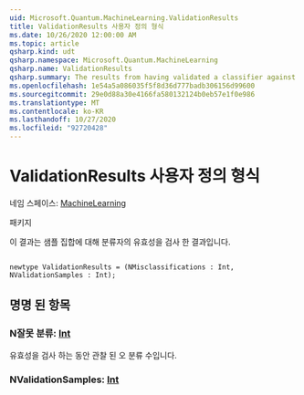 ```yaml
---
uid: Microsoft.Quantum.MachineLearning.ValidationResults
title: ValidationResults 사용자 정의 형식
ms.date: 10/26/2020 12:00:00 AM
ms.topic: article
qsharp.kind: udt
qsharp.namespace: Microsoft.Quantum.MachineLearning
qsharp.name: ValidationResults
qsharp.summary: The results from having validated a classifier against a set of samples.
ms.openlocfilehash: 1e54a5a086035f5f8d36d777badb306156d99600
ms.sourcegitcommit: 29e0d88a30e4166fa580132124b0eb57e1f0e986
ms.translationtype: MT
ms.contentlocale: ko-KR
ms.lasthandoff: 10/27/2020
ms.locfileid: "92720428"
---
```

# <a name="validationresults-user-defined-type"></a>ValidationResults 사용자 정의 형식

네임 스페이스: [MachineLearning](xref:Microsoft.Quantum.MachineLearning)

패키지 [](https://nuget.org/packages/)


이 결과는 샘플 집합에 대해 분류자의 유효성을 검사 한 결과입니다.

```qsharp

newtype ValidationResults = (NMisclassifications : Int, NValidationSamples : Int);
```



## <a name="named-items"></a>명명 된 항목

### <a name="nmisclassifications--int"></a>N잘못 분류: [Int](xref:microsoft.quantum.lang-ref.int)

유효성을 검사 하는 동안 관찰 된 오 분류 수입니다.
### <a name="nvalidationsamples--int"></a>NValidationSamples: [Int](xref:microsoft.quantum.lang-ref.int)


